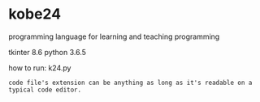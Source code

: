 # kobe24
programming language for learning and teaching programming

tkinter 8.6
python 3.6.5

how to run:
k24.py <code file>  
code file's extension can be anything as long as it's readable on a typical code editor.
